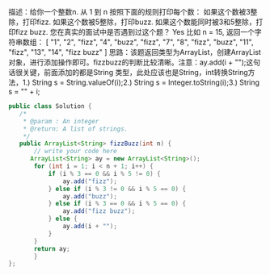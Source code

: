 描述：给你一个整数n. 从 1 到 n 按照下面的规则打印每个数：
    如果这个数被3整除，打印fizz.
    如果这个数被5整除，打印buzz.
    如果这个数能同时被3和5整除，打印fizz buzz.
    您在真实的面试中是否遇到过这个题？ Yes
比如 n = 15, 返回一个字符串数组：
[
  "1", "2", "fizz",
  "4", "buzz", "fizz",
  "7", "8", "fizz",
  "buzz", "11", "fizz",
  "13", "14", "fizz buzz"
]
思路：该题返回类型为ArrayList，创建ArrayList对象，进行添加操作即可。fizzbuzz的判断比较清晰。注意：ay.add(i + "");这句话很关键，前面添加的都是String
类型，此处应该也是String，int转换String方法，1.) String s = String.valueOf(i);2.) String s = Integer.toString(i);3.) String s = "" + i;

 ```java
public class Solution {
    /*
     * @param : An integer
     * @return: A list of strings.
     */
    public ArrayList<String> fizzBuzz(int n) {
        // write your code here
       ArrayList<String> ay = new ArrayList<String>();
		for (int i = 1; i < n + 1; i++) {
			if (i % 3 == 0 && i % 5 != 0) {
				ay.add("fizz");
			} else if (i % 3 != 0 && i % 5 == 0) {
				ay.add("buzz");
			} else if (i % 3 == 0 && i % 5 == 0) {
				ay.add("fizz buzz");
			} else {
				ay.add(i + "");
			}
		}
		return ay;
        }
};
```
```
